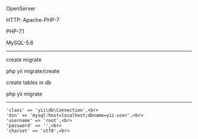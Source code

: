 OpenServer

<p>HTTP: Apache-PHP-7</p>
<p>PHP-7.1</p>
<p>MySQL-5.6</p>
<hr>
create migrate
<p>php yii migrate/create <name migrate></p>
    
create tables in db
<p>php yii migrate</p>
<hr>

    'class' => 'yii\db\Connection',<br>
    'dsn' => 'mysql:host=localhost;dbname=yii-user',<br>
    'username' => 'root',<br>
    'password' => '',<br>
    'charset' => 'utf8',<br>



